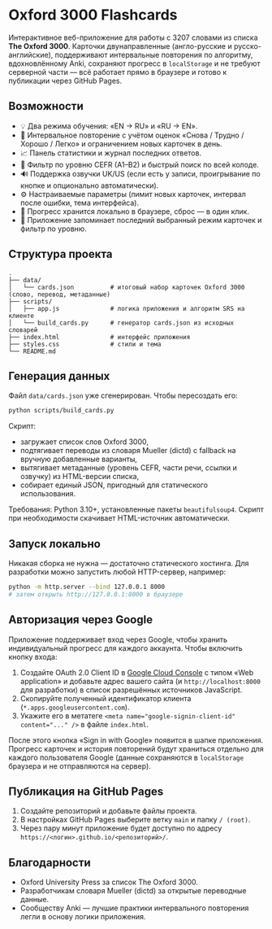 # Oxford 3000 Flashcards

Интерактивное веб-приложение для работы с 3207 словами из списка **The Oxford 3000**. Карточки двунаправленные (англо-русские и русско-английские), поддерживают интервальные повторения по алгоритму, вдохновлённому Anki, сохраняют прогресс в `localStorage` и не требуют серверной части — всё работает прямо в браузере и готово к публикации через GitHub Pages.

## Возможности

- 💡 Два режима обучения: «EN → RU» и «RU → EN».
- 🧠 Интервальное повторение с учётом оценок «Снова / Трудно / Хорошо / Легко» и ограничением новых карточек в день.
- 📈 Панель статистики и журнал последних ответов.
- 🎯 Фильтр по уровню CEFR (A1–B2) и быстрый поиск по всей колоде.
- 🔊 Поддержка озвучки UK/US (если есть у записи, проигрывание по кнопке и опционально автоматически).
- ⚙️ Настраиваемые параметры (лимит новых карточек, интервал после ошибки, тема интерфейса).
- 💾 Прогресс хранится локально в браузере, сброс — в один клик.
- 🧭 Приложение запоминает последний выбранный режим карточек и фильтр по уровню.

## Структура проекта

```
.
├── data/
│   └── cards.json          # итоговый набор карточек Oxford 3000 (слово, перевод, метаданные)
├── scripts/
│   ├── app.js              # логика приложения и алгоритм SRS на клиенте
│   └── build_cards.py      # генератор cards.json из исходных словарей
├── index.html              # интерфейс приложения
├── styles.css              # стили и тема
└── README.md
```

## Генерация данных

Файл `data/cards.json` уже сгенерирован. Чтобы пересоздать его:

```bash
python scripts/build_cards.py
```

Скрипт:

- загружает список слов Oxford 3000,
- подтягивает переводы из словаря Mueller (dictd) с fallback на вручную добавленные варианты,
- вытягивает метаданные (уровень CEFR, части речи, ссылки и озвучку) из HTML-версии списка,
- собирает единый JSON, пригодный для статического использования.

Требования: Python 3.10+, установленные пакеты `beautifulsoup4`. Скрипт при необходимости скачивает HTML-источник автоматически.

## Запуск локально

Никакая сборка не нужна — достаточно статического хостинга. Для разработки можно запустить любой HTTP-сервер, например:

```bash
python -m http.server --bind 127.0.0.1 8000
# затем открыть http://127.0.0.1:8000 в браузере
```

## Авторизация через Google

Приложение поддерживает вход через Google, чтобы хранить индивидуальный прогресс для каждого аккаунта. Чтобы включить кнопку входа:

1. Создайте OAuth 2.0 Client ID в [Google Cloud Console](https://console.cloud.google.com/apis/credentials) с типом «Web application» и добавьте адрес вашего сайта (и `http://localhost:8000` для разработки) в список разрешённых источников JavaScript.
2. Скопируйте полученный идентификатор клиента (`*.apps.googleusercontent.com`).
3. Укажите его в метатеге `<meta name="google-signin-client-id" content="..." />` в файле `index.html`.

После этого кнопка «Sign in with Google» появится в шапке приложения. Прогресс карточек и история повторений будут храниться отдельно для каждого пользователя Google (данные сохраняются в `localStorage` браузера и не отправляются на сервер).

## Публикация на GitHub Pages

1. Создайте репозиторий и добавьте файлы проекта.
2. В настройках GitHub Pages выберите ветку `main` и папку `/ (root)`.
3. Через пару минут приложение будет доступно по адресу `https://<логин>.github.io/<репозиторий>/`.

## Благодарности

- Oxford University Press за список The Oxford 3000.
- Разработчикам словаря Mueller (dictd) за открытые переводные данные.
- Сообществу Anki — лучшие практики интервального повторения легли в основу логики приложения.
